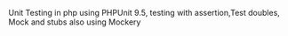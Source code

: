 Unit Testing in php using PHPUnit 9.5, testing with assertion,Test doubles, Mock and stubs also using Mockery